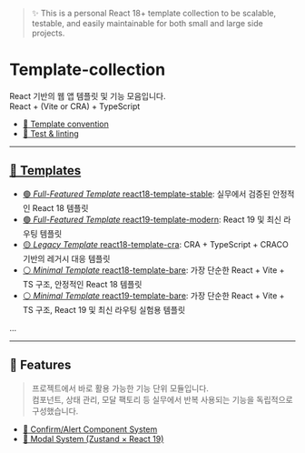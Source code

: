 > ✨ This is a personal React 18+ template collection to be scalable, testable, and easily maintainable for both small
> and large side projects.

# Template-collection

React 기반의 웹 앱 템플릿 및 기능 모음입니다. \
React + (Vite or CRA) + TypeScript

- [🔖 Template convention](/docs/convention.md)
- [🧪 Test & linting](/docs/testing.md)

---

## [🧱 Templates](/templates/README.md)

- [🟢 _Full-Featured Template_ react18-template-stable](/templates/full-featured/react18-template-stable/README.md): 실무에서
  검증된 안정적인 React 18 템플릿
- [🟢 _Full-Featured Template_ react19-template-modern](/templates/full-featured/react19-template-modern/README.md):
  React 19 및 최신 라우팅 템플릿
- [🟡 _Legacy Template_ react18-template-cra](/templates/legacy/react18-template-cra/README.md): CRA + TypeScript + CRACO
  기반의 레거시 대응 템플릿
- [⚪️ _Minimal Template_ react18-template-bare](/templates/minimal/react18-template-bare/README.md): 가장 단순한 React +
  Vite + TS 구조, 안정적인 React 18 템플릿
- [⚪️ _Minimal Template_ react19-template-bare](/templates/minimal/react19-template-bare/README.md): 가장 단순한 React +
  Vite + TS 구조, React 19 및 최신 라우팅 실험용 템플릿

...

---

## 🧩 Features

> 프로젝트에서 바로 활용 가능한 기능 단위 모듈입니다.  
> 컴포넌트, 상태 관리, 모달 팩토리 등 실무에서 반복 사용되는 기능을 독립적으로 구성했습니다.

- [🧩 Confirm/Alert Component System](features/confirm-system/README.md)
- [🧩 Modal System (Zustand × React 19)](features/modal-system-zustand/README.md)